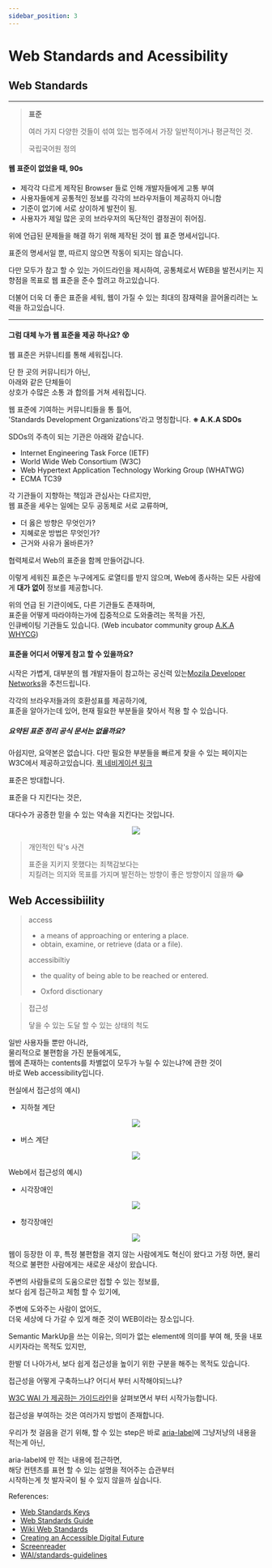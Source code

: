 ```yaml
---
sidebar_position: 3
---
```

# Web Standards and Acessibility

## Web Standards

---

>**표준**
>
>여러 가지 다양한 것들이 섞여 있는 범주에서 가장 일반적이거나 평균적인 것.
> 
> 국립국어원 정의
  
#### 웹 표준이 없었을 때, 90s
- 제각각 다르게 제작된 Browser 들로 인해 개발자들에게 고통 부여
- 사용자들에게 공통적인 정보를 각각의 브라우저들이 제공하지 아니함
- 기준이 없기에 서로 상이하게 발전이 됨.
- 사용자가 제일 많은 곳의 브라우저의 독단적인 결정권이 쥐어짐.


위에 언급된 문제들을 해결 하기 위해 제작된 것이 웹 표준 명세서입니다.

표준의 명세서일 뿐, 따르지 않으면 작동이 되지는 않습니다. 

다만 모두가 참고 할 수 있는 가이드라인을 제시하여, 
공통체로서 WEB을 발전시키는 지향점을 목표로 웹 표준을 준수 할려고 하고있습니다.

더불어 더욱 더 좋은 표준을 세워, 웹이 가질 수 있는 최대의 잠재력을 끌어올리려는 노력을 하고있습니다.

---

#### 그럼 대체 누가 웹 표준을 제공 하나요? 😵

웹 표준은 커뮤니티를 통해 세워집니다.

단 한 곳의 커뮤니티가 아닌,   
아래와 같은 단체들이  
상호가 수많은 소통 과 합의를 거쳐 세워집니다.

웹 표준에 기여하는 커뮤니티들을 통 틀어,  
'Standards Development Organizations'라고 명칭합니다.
**※ A.K.A SDOs**


SDOs의 주측이 되는 기관은 아래와 같습니다.
- Internet Engineering Task Force (IETF)
- World Wide Web Consortium (W3C)
- Web Hypertext Application Technology Working Group (WHATWG)
- ECMA TC39

각 기관들이 지향하는 책임과 관심사는 다르지만,  
웹 표준을 세우는 일에는 모두 공동체로 서로 교류하며,  

- 더 옳은 방향은 무엇인가? 
- 지혜로운 방법은 무엇인가?
- 근거와 사유가 올바른가?

협력체로서 Web의 표준을 함께 만들어갑니다.

이렇게 세워진 표준은 누구에게도 로열티를 받지 않으며, 
Web에 종사하는 모든 사람에게 **대가 없이** 정보를 제공합니다.

위의 언급 된 기관이에도, 다른 기관들도 존재하며,  
표준을 어떻게 따라야하는가에 집중적으로 도와줄려는 목적을 가진,  
인큐베이팅 기관들도 있습니다. (Web incubator community group [A.K.A WHYCG](https://wicg.io/))


#### 표준을 어디서 어떻게 참고 할 수 있을까요?

시작은 가볍게, 대부분의 웹 개발자들이 참고하는 공신력 있는[Mozila Developer Networks](https://developer.mozilla.org/ko/)을 추천드립니다.

각각의 브라우저들과의 호환성표를 제공하기에,  
표준을 알아가는데 있어, 현재 필요한 부분들을 찾아서 적용 할 수 있습니다.

##### **요약된 표준 정리 공식 문서는 없을까요?**

아쉽지만, 요약본은 없습니다. 다만 필요한 부분들을 빠르게 찾을 수 있는 페이지는 W3C에서 제공하고있습니다. 
[퀵 네비게이션 링크](https://www.w3.org/WAI/WCAG21/quickref/)


표준은 방대합니다.  

표준을 다 지킨다는 것은,

대다수가 공증한 믿을 수 있는 약속을 지킨다는 것입니다.

<p align="center">
    <img 
        src="https://user-images.githubusercontent.com/77006427/119230570-c9f8b280-bb57-11eb-9c88-ad76784a60b4.gif"
    />
</p>

>개인적인 탁's 사견
>
>표준을 지키지 못했다는 죄책감보다는  
>지킬려는 의지와 목표를 가지며 
>발전하는 방향이 좋은 방향이지 않을까 😂
>


## Web Accessibiility 

> access
> 
> - a means of approaching or entering a place.
> - obtain, examine, or retrieve (data or a file).
> 
>
> accessibiltiy
> - the quality of being able to be reached or entered.
>
> - Oxford disctionary

> 접근성
>
> 닿을 수 있는 도달 할 수 있는 상태의 척도

일반 사용자들 뿐만 아니라,  
물리적으로 불편함을 가진 분들에게도,  
웹에 존재하는 contents를 차별없이 모두가 누릴 수 있는냐?에 관한 것이  
바로 Web accessibility입니다.

현실에서 접근성의 예시)

- 지하철 계단
<p align="center">
    <img 
        src="https://user-images.githubusercontent.com/77006427/119254952-0974dc80-bbf4-11eb-9479-1b123e2a7059.png"
    />
</p>

- 버스 계단
<p align="center">
    <img 
        src="https://user-images.githubusercontent.com/77006427/119254984-32956d00-bbf4-11eb-9ade-28205bf2bef6.png"
    />
</p>


Web에서 접근성의 예시)

- 시각장애인
<p align="center">
    <img 
        src="https://user-images.githubusercontent.com/77006427/119255166-1d6d0e00-bbf5-11eb-9ad6-9aca1fc4c385.png"
    />
</p>
  
- 청각장애인
<p align="center">
    <img 
        src="https://user-images.githubusercontent.com/77006427/119255136-f6164100-bbf4-11eb-8ec1-ca428461e17b.png"
    />
</p>

웹이 등장한 이 후, 특정 불편함을 겪지 않는 사람에게도 혁신이 왔다고 가정 하면,
물리적으로 불편한 사람에게는 새로운 새상이 왔습니다.

주변의 사람들로의 도움으로만 접할 수 있는 정보를,  
보다 쉽게 접근하고 체험 할 수 있기에,  

주변에 도와주는 사람이 없어도,  
더욱 세상에 다 가갈 수 있게 해준 것이 WEB이라는 장소입니다.

Semantic MarkUp을 쓰는 이유는, 의미가 없는 element에 의미를 부여 해, 뜻을 내포시키자라는 목적도 있지만, 

한발 더 나아가서, 보다 쉽게 접근성을 높이기 위한 구분을 해주는 목적도 있습니다.

접근성을 어떻게 구축하느냐? 어디서 부터 시작해야되느냐?

[W3C WAI 가 제공하는 가이드라인](https://www.w3.org/WAI/standards-guidelines/wcag/)을 살펴보면서 부터 시작가능합니다.

접근성을 부여하는 것은 여러가지 방법이 존재합니다. 

우리가 첫 걸음을 걷기 위해, 할 수 있는 step은 바로 
[aria-label](https://developer.mozilla.org/en-US/docs/Web/Accessibility/ARIA/ARIA_Techniques/Using_the_aria-label_attribute)에 그냥저냥의 내용을 적는게 아닌,   


aria-label에 만 적는 내용에 접근하면,  
해당 컨텐츠를 표현 할 수 있는 설명을 적어주는 습관부터   
시작하는게 첫 발자국이 될 수 있지 않을까 싶습니다.


References: 
- [Web Standards Keys](https://www.keycdn.com/blog/web-standards)
- [Web Standards Guide](https://www.smashingmagazine.com/2019/01/web-standards-guide/) 
- [Wiki Web Standards](https://en.wikipedia.org/wiki/Web_standards) 
- [Creating an Accessible Digital Future](https://www.youtube.com/watch?v=Wb2X9kYEvXc) 
- [Screenreader](https://webaim.org/techniques/screenreader/) 
- [WAI/standards-guidelines](https://www.w3.org/WAI/standards-guidelines/wcag/) 